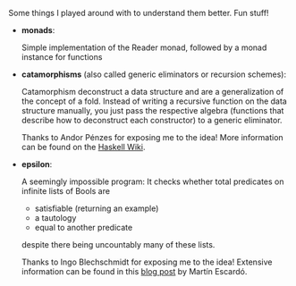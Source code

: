 Some things I played around with to understand them better. Fun stuff!

- **monads**:

  Simple implementation of the Reader monad, followed by a monad instance for functions

- **catamorphisms** (also called generic eliminators or recursion schemes):

  Catamorphism deconstruct a data structure and are a generalization of the concept of a fold.
  Instead of writing a recursive function on the data structure manually, you just pass the
  respective algebra (functions that describe how to deconstruct each constructor) to a generic
  eliminator.

  Thanks to Andor Pénzes for exposing me to the idea! More information can be found on the
  [Haskell Wiki](https://wiki.haskell.org/Catamorphisms).

- **epsilon**:

  A seemingly impossible program: It checks whether total predicates on infinite lists of Bools are

  - satisfiable (returning an example)
  - a tautology
  - equal to another predicate

  despite there being uncountably many of these lists.

  Thanks to Ingo Blechschmidt for exposing me to the idea! Extensive information can be found in
  this [blog post](http://math.andrej.com/2008/09/28/seemingly-impossible-functional-programs/)
  by Martín Escardó.
